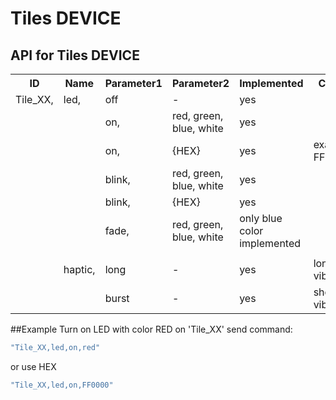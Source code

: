 # Tiles DEVICE

## API for Tiles DEVICE
<table>
    <tr>
        <th>ID</th>
        <th>Name</th>
        <th>Parameter1</th>
        <th>Parameter2</th>
        <th>Implemented</th>
        <th>Comments</th>
    </tr><tr>
        <td>Tile_XX,</td>
        <td>led,</td>
        <td>off</td>
        <td>-</td>
        <td>yes</td>
        <td></td>
    </tr><tr>
        <td></td>
        <td></td>
        <td>on,</td>
        <td>red, green, blue, white</td>
        <td>yes</td>
        <td></td>
    </tr><tr>
        <td></td>
        <td></td>
        <td>on,</td>
        <td>{HEX}</td>
        <td>yes</td>
        <td>example: FF00FF=pink</td>
    </tr><tr>
        <td></td>
        <td></td>
        <td>blink,</td>
        <td>red, green, blue, white</td>
        <td>yes</td>
        <td></td>
    </tr><tr>
        <td></td>
        <td></td>
        <td>blink,</td>
        <td>{HEX}</td>
        <td>yes</td>
        <td></td>
    </tr><tr>
        <td></td>
        <td></td>
        <td>fade,</td>
        <td>red, green, blue, white</td>
        <td>only blue color implemented</td>
        <td></td>
    </tr><tr>
    <td></td><td></td><td></td><td></td><td></td><td></td>
    </tr><tr>
         <td></td>
         <td>haptic,</td>
         <td>long</td>
         <td>-</td>
         <td>yes</td>
         <td>long vibration</td>
     </tr><tr>
         <td></td>
         <td></td>
         <td>burst</td>
         <td>-</td>
         <td>yes</td>
         <td>short vibration</td>
     </tr>
</table>

##Example
Turn on LED with color RED on 'Tile_XX' send command:
```javascript
"Tile_XX,led,on,red"
```
or use HEX
```javascript
"Tile_XX,led,on,FF0000"
```
